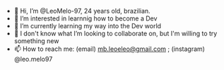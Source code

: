 - 👋 Hi, I’m @LeoMelo-97, 24 years old, brazilian.  
- 👀 I’m interested in learnnig how to become a Dev
- 🌱 I’m currently learning my way into the Dev world
- 💞️ I don't know what I’m looking to collaborate on, but I'm willing to try something new
- 📫 How to reach me: (email) mb.leoeleo@gmail.com ; (instagram) @leo.melo97

<!---
LeoMelo-97/LeoMelo-97 is a ✨ special ✨ repository because its `README.md` (this file) appears on your GitHub profile.
You can click the Preview link to take a look at your changes.
--->
